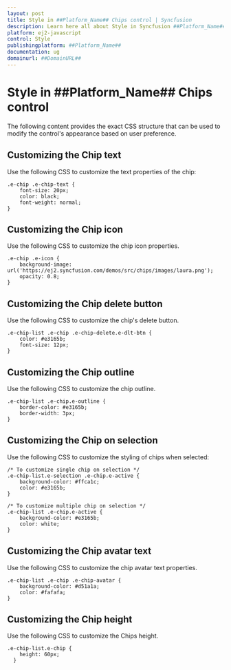 ```yaml
---
layout: post
title: Style in ##Platform_Name## Chips control | Syncfusion
description: Learn here all about Style in Syncfusion ##Platform_Name## Chips control of Syncfusion Essential JS 2 and more.
platform: ej2-javascript
control: Style
publishingplatform: ##Platform_Name##
documentation: ug
domainurl: ##DomainURL##
---
```


# Style in ##Platform_Name## Chips control

The following content provides the exact CSS structure that can be used to modify the control's appearance based on user preference.

## Customizing the Chip text

Use the following CSS to customize the text properties of the chip:

```
.e-chip .e-chip-text {
    font-size: 20px;
    color: black;
    font-weight: normal;
}
```

## Customizing the Chip icon

Use the following CSS to customize the chip icon properties.

```
.e-chip .e-icon {
    background-image: url('https://ej2.syncfusion.com/demos/src/chips/images/laura.png');
    opacity: 0.8;
}
```

## Customizing the Chip delete button

Use the following CSS to customize the chip's delete button.

```
.e-chip-list .e-chip .e-chip-delete.e-dlt-btn {
    color: #e3165b;
    font-size: 12px;
}
```

## Customizing the Chip outline

Use the following CSS to customize the chip outline.

```
.e-chip-list .e-chip.e-outline {
    border-color: #e3165b;
    border-width: 3px;
}
```

## Customizing the Chip on selection

Use the following CSS to customize the styling of chips when selected:

```
/* To customize single chip on selection */
.e-chip-list.e-selection .e-chip.e-active {
    background-color: #ffca1c;
    color: #e3165b;
}

/* To customize multiple chip on selection */
.e-chip-list .e-chip.e-active {
    background-color: #e3165b;
    color: white;
}
```

## Customizing the Chip avatar text

Use the following CSS to customize the chip avatar text properties.

```
.e-chip-list .e-chip .e-chip-avatar {
    background-color: #d51a1a;
    color: #fafafa;
}
```

## Customizing the Chip height

Use the following CSS to customize the Chips height.

```
.e-chip-list.e-chip {
    height: 60px;
  }
```
